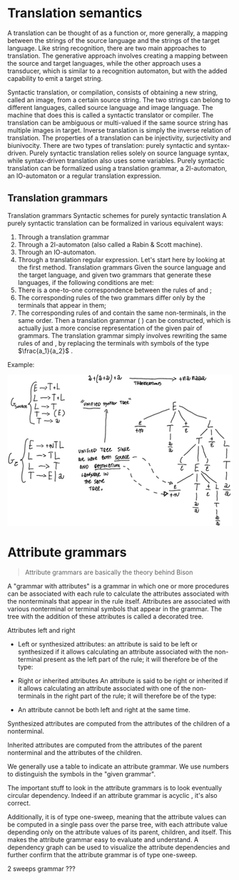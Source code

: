 
# Translation semantics 

A translation can be thought of as a function or, more generally, a mapping between the strings of the source language and the strings of the target language. 
Like string recognition, there are two main approaches to translation. 
The generative approach involves creating a mapping between the source and target languages, while the other approach uses a transducer, which is similar to a recognition automaton, but with the added capability to emit a target string.


Syntactic translation, or compilation, consists of obtaining a new string, called an image, from a certain source string. The two strings can belong to different languages, called source language and image language. The machine that does this is called a syntactic translator or compiler. The translation can be ambiguous or multi-valued if the same source string has multiple images in target. Inverse translation is simply the inverse relation of translation. The properties of a translation can be injectivity, surjectivity and biunivocity. There are two types of translation: purely syntactic and syntax-driven. Purely syntactic translation relies solely on source language syntax, while syntax-driven translation also uses some variables. Purely syntactic translation can be formalized using a translation grammar, a 2I-automaton, an IO-automaton or a regular translation expression.

## Translation grammars 

Translation grammars Syntactic schemes for purely syntactic translation A purely syntactic translation can be formalized in various equivalent ways:

1.  Through a translation grammar
2.  Through a 2I-automaton (also called a Rabin & Scott machine).
3.  Through an IO-automaton.
4.  Through a translation regular expression. Let's start here by looking at the first method. Translation grammars Given the source language and the target language, and given two grammars that generate these languages, if the following conditions are met:
5.  There is a one-to-one correspondence between the rules of and ;
6.  The corresponding rules of the two grammars differ only by the terminals that appear in them;
7.  The corresponding rules of and contain the same non-terminals, in the same order. Then a translation grammar ( ) can be constructed, which is actually just a more concise representation of the given pair of grammars. The translation grammar simply involves rewriting the same rules of and , by replacing the terminals with symbols of the type $\frac{a_1}{a_2}$ . 

Example: 

![](images/7eff9baca022be54ecce620e38625a23.png)




# Attribute grammars 

> Attribute grammars are basically the theory behind Bison

A "grammar with attributes" is a grammar in which one or more procedures can be associated with each rule to calculate the attributes associated with the nonterminals that appear in the rule itself.  Attributes are associated with various nonterminal or terminal symbols that appear in the grammar. The tree with the addition of these attributes is called a decorated tree. 

Attributes left and right

-   Left or synthesized attributes: an attribute is said to be left or synthesized if it allows calculating an attribute associated with the non-terminal present as the left part of the rule; it will therefore be of the type:

- Right or inherited attributes An attribute is said to be right or inherited if it allows calculating an attribute associated with one of the non-terminals in the right part of the rule; it will therefore be of the type: 
- An attribute cannot be both left and right at the same time.

Synthesized attributes are computed from the attributes of the children of a nonterminal.

Inherited attributes are computed from the attributes of the parent nonterminal and the attributes of the children. 

We generally use a table to indicate an attribute grammar. We use numbers to distinguish the symbols in the "given grammar". 


The important stuff to look in the attribute grammars is to look eventually circular dependency. Indeed if an attribute grammar is acyclic , it's also correct. 


Additionally, it is of type one-sweep, meaning that the attribute values can be computed in a single pass over the parse tree, with each attribute value depending only on the attribute values of its parent, children, and itself. This makes the attribute grammar easy to evaluate and understand. A dependency graph can be used to visualize the attribute dependencies and further confirm that the attribute grammar is of type one-sweep.

2 sweeps grammar ??? 

